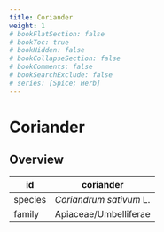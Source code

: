 ```yaml
---
title: Coriander
weight: 1
# bookFlatSection: false
# bookToc: true
# bookHidden: false
# bookCollapseSection: false
# bookComments: false
# bookSearchExclude: false
# series: [Spice; Herb]
---
```


# Coriander
## Overview

|   id  |       coriander       |
|-------|-----------------------|
|species|*Coriandrum sativum* L.|
| family| Apiaceae/Umbelliferae |